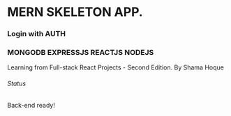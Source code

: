 # MERN SKELETON APP.

### Login with AUTH

### MONGODB EXPRESSJS REACTJS NODEJS

Learning from Full-stack React Projects - Second Edition. By Shama Hoque

###### Status

Back-end ready!
